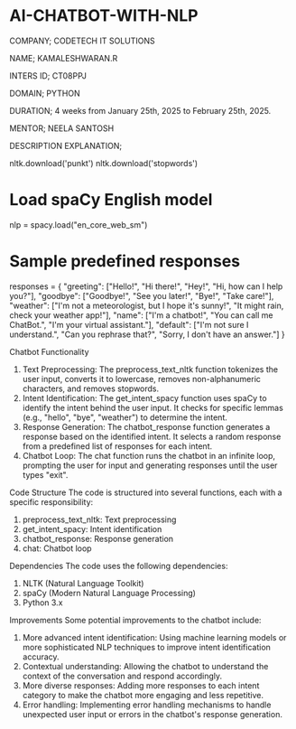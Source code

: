 # AI-CHATBOT-WITH-NLP

COMPANY; CODETECH IT SOLUTIONS

NAME; KAMALESHWARAN.R

INTERS ID; CT08PPJ

DOMAIN; PYTHON

DURATION; 4 weeks  from January 25th, 2025 to February 25th, 2025.  

MENTOR; NEELA SANTOSH

DESCRIPTION EXPLANATION;

nltk.download('punkt')
nltk.download('stopwords')

# Load spaCy English model
nlp = spacy.load("en_core_web_sm")

# Sample predefined responses
responses = {
    "greeting": ["Hello!", "Hi there!", "Hey!", "Hi, how can I help you?"],
    "goodbye": ["Goodbye!", "See you later!", "Bye!", "Take care!"],
    "weather": ["I'm not a meteorologist, but I hope it's sunny!", "It might rain, check your weather app!"],
    "name": ["I'm a chatbot!", "You can call me ChatBot.", "I'm your virtual assistant."],
    "default": ["I'm not sure I understand.", "Can you rephrase that?", "Sorry, I don't have an answer."]
}



Chatbot Functionality
1. Text Preprocessing: The preprocess_text_nltk function tokenizes the user input, converts it to lowercase, removes non-alphanumeric characters, and removes stopwords.
2. Intent Identification: The get_intent_spacy function uses spaCy to identify the intent behind the user input. It checks for specific lemmas (e.g., "hello", "bye", "weather") to determine the intent.
3. Response Generation: The chatbot_response function generates a response based on the identified intent. It selects a random response from a predefined list of responses for each intent.
4. Chatbot Loop: The chat function runs the chatbot in an infinite loop, prompting the user for input and generating responses until the user types "exit".

Code Structure
The code is structured into several functions, each with a specific responsibility:

1. preprocess_text_nltk: Text preprocessing
2. get_intent_spacy: Intent identification
3. chatbot_response: Response generation
4. chat: Chatbot loop

Dependencies
The code uses the following dependencies:

1. NLTK (Natural Language Toolkit)
2. spaCy (Modern Natural Language Processing)
3. Python 3.x

Improvements
Some potential improvements to the chatbot include:

1. More advanced intent identification: Using machine learning models or more sophisticated NLP techniques to improve intent identification accuracy.
2. Contextual understanding: Allowing the chatbot to understand the context of the conversation and respond accordingly.
3. More diverse responses: Adding more responses to each intent category to make the chatbot more engaging and less repetitive.
4. Error handling: Implementing error handling mechanisms to handle unexpected user input or errors in the chatbot's response generation.
